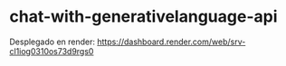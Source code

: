# chat-with-generativelanguage-api
Desplegado en render:
https://dashboard.render.com/web/srv-cl1iog0310os73d9rgs0
